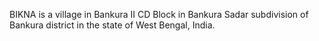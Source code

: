 BIKNA is a village in Bankura II CD Block in Bankura Sadar subdivision of Bankura district in the state of West Bengal, India.

